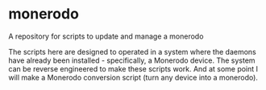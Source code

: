 # monerodo
A repository for scripts to update and manage a monerodo

The scripts here are designed to operated in a system where the daemons have already been installed - specifically, a Monerodo device.
The system can be reverse engineered to make these scripts work. And at some point I will make a Monerodo conversion script (turn any
device into a monerodo). 

